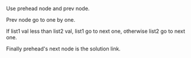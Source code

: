 Use prehead node and prev node.

Prev node go to one by one.

If list1 val less than list2 val, list1 go to next one, otherwise list2 go to next one.

Finally prehead's next node is the solution link.